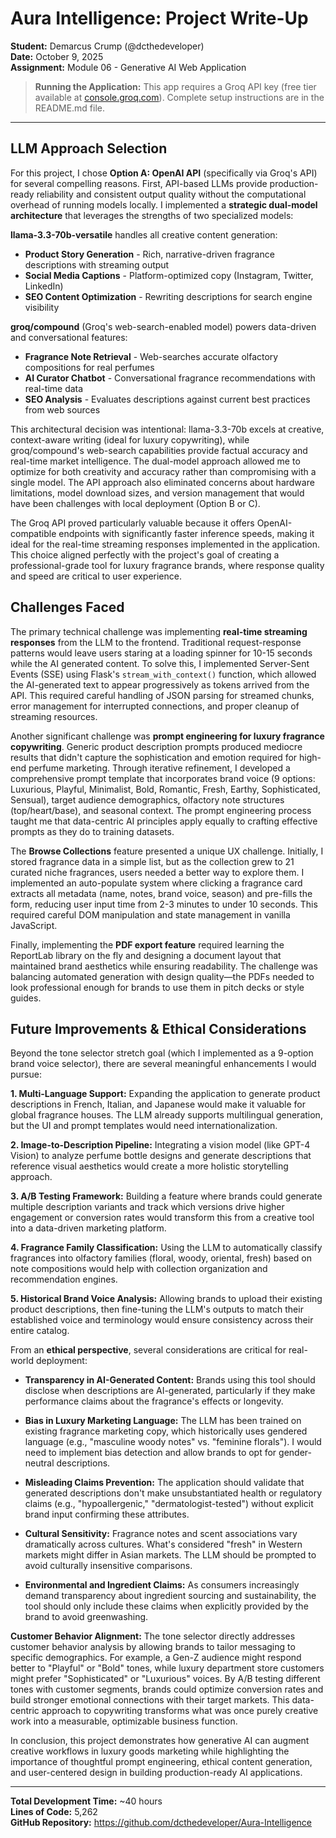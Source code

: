 # Aura Intelligence: Project Write-Up
**Student:** Demarcus Crump (@dcthedeveloper)  
**Date:** October 9, 2025  
**Assignment:** Module 06 - Generative AI Web Application

> **Running the Application:** This app requires a Groq API key (free tier available at [console.groq.com](https://console.groq.com)). Complete setup instructions are in the README.md file.

---

## LLM Approach Selection

For this project, I chose **Option A: OpenAI API** (specifically via Groq's API) for several compelling reasons. First, API-based LLMs provide production-ready reliability and consistent output quality without the computational overhead of running models locally. I implemented a **strategic dual-model architecture** that leverages the strengths of two specialized models:

**llama-3.3-70b-versatile** handles all creative content generation:
- **Product Story Generation** - Rich, narrative-driven fragrance descriptions with streaming output
- **Social Media Captions** - Platform-optimized copy (Instagram, Twitter, LinkedIn)  
- **SEO Content Optimization** - Rewriting descriptions for search engine visibility

**groq/compound** (Groq's web-search-enabled model) powers data-driven and conversational features:
- **Fragrance Note Retrieval** - Web-searches accurate olfactory compositions for real perfumes
- **AI Curator Chatbot** - Conversational fragrance recommendations with real-time data
- **SEO Analysis** - Evaluates descriptions against current best practices from web sources

This architectural decision was intentional: llama-3.3-70b excels at creative, context-aware writing (ideal for luxury copywriting), while groq/compound's web-search capabilities provide factual accuracy and real-time market intelligence. The dual-model approach allowed me to optimize for both creativity and accuracy rather than compromising with a single model. The API approach also eliminated concerns about hardware limitations, model download sizes, and version management that would have been challenges with local deployment (Option B or C).

The Groq API proved particularly valuable because it offers OpenAI-compatible endpoints with significantly faster inference speeds, making it ideal for the real-time streaming responses implemented in the application. This choice aligned perfectly with the project's goal of creating a professional-grade tool for luxury fragrance brands, where response quality and speed are critical to user experience.

## Challenges Faced

The primary technical challenge was implementing **real-time streaming responses** from the LLM to the frontend. Traditional request-response patterns would leave users staring at a loading spinner for 10-15 seconds while the AI generated content. To solve this, I implemented Server-Sent Events (SSE) using Flask's `stream_with_context()` function, which allowed the AI-generated text to appear progressively as tokens arrived from the API. This required careful handling of JSON parsing for streamed chunks, error management for interrupted connections, and proper cleanup of streaming resources.

Another significant challenge was **prompt engineering for luxury fragrance copywriting**. Generic product description prompts produced mediocre results that didn't capture the sophistication and emotion required for high-end perfume marketing. Through iterative refinement, I developed a comprehensive prompt template that incorporates brand voice (9 options: Luxurious, Playful, Minimalist, Bold, Romantic, Fresh, Earthy, Sophisticated, Sensual), target audience demographics, olfactory note structures (top/heart/base), and seasonal context. The prompt engineering process taught me that data-centric AI principles apply equally to crafting effective prompts as they do to training datasets.

The **Browse Collections** feature presented a unique UX challenge. Initially, I stored fragrance data in a simple list, but as the collection grew to 21 curated niche fragrances, users needed a better way to explore them. I implemented an auto-populate system where clicking a fragrance card extracts all metadata (name, notes, brand voice, season) and pre-fills the form, reducing user input time from 2-3 minutes to under 10 seconds. This required careful DOM manipulation and state management in vanilla JavaScript.

Finally, implementing the **PDF export feature** required learning the ReportLab library on the fly and designing a document layout that maintained brand aesthetics while ensuring readability. The challenge was balancing automated generation with design quality—the PDFs needed to look professional enough for brands to use them in pitch decks or style guides.

## Future Improvements & Ethical Considerations

Beyond the tone selector stretch goal (which I implemented as a 9-option brand voice selector), there are several meaningful enhancements I would pursue:

**1. Multi-Language Support:** Expanding the application to generate product descriptions in French, Italian, and Japanese would make it valuable for global fragrance houses. The LLM already supports multilingual generation, but the UI and prompt templates would need internationalization.

**2. Image-to-Description Pipeline:** Integrating a vision model (like GPT-4 Vision) to analyze perfume bottle designs and generate descriptions that reference visual aesthetics would create a more holistic storytelling approach.

**3. A/B Testing Framework:** Building a feature where brands could generate multiple description variants and track which versions drive higher engagement or conversion rates would transform this from a creative tool into a data-driven marketing platform.

**4. Fragrance Family Classification:** Using the LLM to automatically classify fragrances into olfactory families (floral, woody, oriental, fresh) based on note compositions would help with collection organization and recommendation engines.

**5. Historical Brand Voice Analysis:** Allowing brands to upload their existing product descriptions, then fine-tuning the LLM's outputs to match their established voice and terminology would ensure consistency across their entire catalog.

From an **ethical perspective**, several considerations are critical for real-world deployment:

- **Transparency in AI-Generated Content:** Brands using this tool should disclose when descriptions are AI-generated, particularly if they make performance claims about the fragrance's effects or longevity.

- **Bias in Luxury Marketing Language:** The LLM has been trained on existing fragrance marketing copy, which historically uses gendered language (e.g., "masculine woody notes" vs. "feminine florals"). I would need to implement bias detection and allow brands to opt for gender-neutral descriptions.

- **Misleading Claims Prevention:** The application should validate that generated descriptions don't make unsubstantiated health or regulatory claims (e.g., "hypoallergenic," "dermatologist-tested") without explicit brand input confirming these attributes.

- **Cultural Sensitivity:** Fragrance notes and scent associations vary dramatically across cultures. What's considered "fresh" in Western markets might differ in Asian markets. The LLM should be prompted to avoid culturally insensitive comparisons.

- **Environmental and Ingredient Claims:** As consumers increasingly demand transparency about ingredient sourcing and sustainability, the tool should only include these claims when explicitly provided by the brand to avoid greenwashing.

**Customer Behavior Alignment:** The tone selector directly addresses customer behavior analysis by allowing brands to tailor messaging to specific demographics. For example, a Gen-Z audience might respond better to "Playful" or "Bold" tones, while luxury department store customers might prefer "Sophisticated" or "Luxurious" voices. By A/B testing different tones with customer segments, brands could optimize conversion rates and build stronger emotional connections with their target markets. This data-centric approach to copywriting transforms what was once purely creative work into a measurable, optimizable business function.

In conclusion, this project demonstrates how generative AI can augment creative workflows in luxury goods marketing while highlighting the importance of thoughtful prompt engineering, ethical content generation, and user-centered design in building production-ready AI applications.

---

**Total Development Time:** ~40 hours  
**Lines of Code:** 5,262  
**GitHub Repository:** https://github.com/dcthedeveloper/Aura-Intelligence
